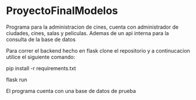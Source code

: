 # ProyectoFinalModelos

Programa para la administracion de cines, cuenta con administrador de ciudades, cines, salas y peliculas. Ademas de un api interna para la consulta de la base de datos

Para correr el backend hecho en flask clone el repositorio y a continucacion utilice el siguiente comando:

  pip install -r requirements.txt
  
  flask run


El programa cuenta con una base de datos de prueba 

